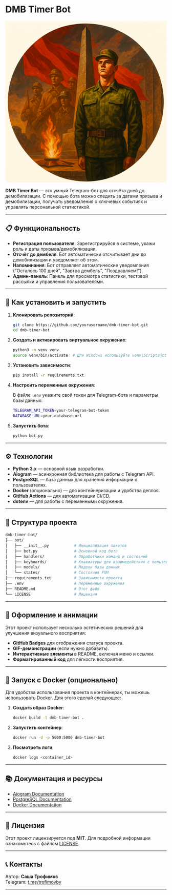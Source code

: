 
# DMB Timer Bot

![DMB Timer Bot Banner](https://github.com/trofimovby/dmb-timer-bot/blob/main/ddd.png)

**DMB Timer Bot** — это умный Telegram-бот для отсчёта дней до демобилизации. С помощью бота можно следить за датами призыва и демобилизации, получать уведомления о ключевых событиях и управлять персональной статистикой.

---

## 📋 **Функциональность**

- **Регистрация пользователя**: Зарегистрируйся в системе, укажи роль и даты призыва/демобилизации.
- **Отсчёт до дембеля**: Бот автоматически отсчитывает дни до демобилизации и уведомляет об этом.
- **Напоминания**: Бот отправляет автоматические уведомления ("Осталось 100 дней", "Завтра дембель", "Поздравляем!").
- **Админ-панель**: Панель для просмотра статистики, тестовой рассылки и управления пользователями.

---

## 🚀 **Как установить и запустить**

1. **Клонировать репозиторий**:

   ```bash
   git clone https://github.com/yourusername/dmb-timer-bot.git
   cd dmb-timer-bot
   ```

2. **Создать и активировать виртуальное окружение**:

   ```bash
   python3 -m venv venv
   source venv/bin/activate  # Для Windows используйте venv\Scriptsctivate
   ```

3. **Установить зависимости**:

   ```bash
   pip install -r requirements.txt
   ```

4. **Настроить переменные окружения**:

   В файле `.env` укажите свой токен для Telegram-бота и параметры базы данных:

   ```bash
   TELEGRAM_API_TOKEN=your-telegram-bot-token
   DATABASE_URL=your-database-url
   ```

5. **Запустить бота**:

   ```bash
   python bot.py
   ```

---

## ⚙️ **Технологии**

- **Python 3.x** — основной язык разработки.
- **Aiogram** — асинхронная библиотека для работы с Telegram API.
- **PostgreSQL** — база данных для хранения информации о пользователях.
- **Docker** (опционально) — для контейнеризации и удобства деплоя.
- **GitHub Actions** — для автоматизации CI/CD.
- **dotenv** — для работы с переменными окружения.

---

## 📂 **Структура проекта**

```bash
dmb-timer-bot/
├── bot/
│   ├── __init__.py           # Инициализация пакетов
│   ├── bot.py                # Основной код бота
│   ├── handlers/             # Обработчики команд и состояний
│   ├── keyboards/            # Клавиатуры для взаимодействия с пользователем
│   ├── models/               # Модели базы данных
│   └── states/               # Состояния FSM
├── requirements.txt          # Зависимости проекта
├── .env                      # Переменные окружения
├── README.md                 # Этот файл
└── LICENSE                   # Лицензия
```

---

## 🎨 **Оформление и анимации**

Этот проект использует несколько эстетических решений для улучшения визуального восприятия:

- **GitHub Badges** для отображения статуса проекта.
- **GIF-демонстрации** (если нужно добавить).
- **Интерактивные элементы** в README, включая меню и ссылки.
- **Форматированный код** для лёгкости восприятия.

---

## 🔧 **Запуск с Docker (опционально)**

Для удобства использования проекта в контейнерах, ты можешь использовать Docker. Для этого сделай следующее:

1. **Создать образ Docker**:

   ```bash
   docker build -t dmb-timer-bot .
   ```

2. **Запустить контейнер**:

   ```bash
   docker run -d -p 5000:5000 dmb-timer-bot
   ```

3. **Посмотреть логи**:

   ```bash
   docker logs <container_id>
   ```

---

## 📚 **Документация и ресурсы**

- [Aiogram Documentation](https://docs.aiogram.dev/)
- [PostgreSQL Documentation](https://www.postgresql.org/docs/)
- [Docker Documentation](https://docs.docker.com/)

---

## 📝 **Лицензия**

Этот проект лицензируется под **MIT**. Для подробной информации ознакомьтесь с файлом [LICENSE](LICENSE).

---

## 📞 **Контакты**

Автор: **Саша Трофимов**  
Telegram: [t.me/trofimovby](https://t.me/trofimovby)


---
